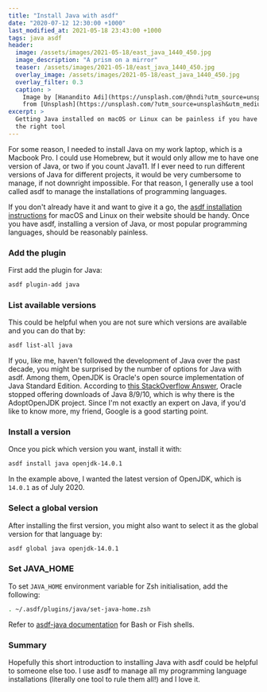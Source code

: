 ```yaml
---
title: "Install Java with asdf"
date: "2020-07-12 12:30:00 +1000"
last_modified_at: 2021-05-18 23:43:00 +1000
tags: java asdf
header:
  image: /assets/images/2021-05-18/east_java_1440_450.jpg
  image_description: "A prism on a mirror"
  teaser: /assets/images/2021-05-18/east_java_1440_450.jpg
  overlay_image: /assets/images/2021-05-18/east_java_1440_450.jpg
  overlay_filter: 0.3
  caption: >
    Image by [Hanandito Adi](https://unsplash.com/@hndi?utm_source=unsplash&utm_medium=referral&utm_content=creditCopyText)
    from [Unsplash](https://unsplash.com/?utm_source=unsplash&utm_medium=referral&utm_content=creditCopyText)
excerpt: >
  Getting Java installed on macOS or Linux can be painless if you have chosen
  the right tool
---
```


For some reason, I needed to install Java on my work laptop, which is a Macbook
Pro. I could use Homebrew, but it would only allow me to have one version of
Java, or two if you count Java11. If I ever need to run different versions of
Java for different projects, it would be very cumbersome to manage, if not
downright impossible. For that reason, I generally use a tool called asdf to
manage the installations of programming languages.

If you don't already have it and want to give it a go, the [asdf installation
instructions][] for macOS and Linux on their website should be handy. Once you
have asdf, installing a version of Java, or most popular programming languages,
should be reasonably painless.

### Add the plugin

First add the plugin for Java:

```bash
asdf plugin-add java
```

### List available versions

This could be helpful when you are not sure which versions are available and you
can do that by:

```bash
asdf list-all java
```

If you, like me, haven't followed the development of Java over the past decade,
you might be surprised by the number of options for Java with asdf. Among them,
OpenJDK is Oracle's open source implementation of Java Standard Edition.
According to [this StackOverflow Answer][], Oracle stopped offering downloads of
Java 8/9/10, which is why there is the AdoptOpenJDK project. Since I'm not
exactly an expert on Java, if you'd like to know more, my friend, Google is a
good starting point.

### Install a version

Once you pick which version you want, install it with:

```bash
asdf install java openjdk-14.0.1
```

In the example above, I wanted the latest version of OpenJDK, which is `14.0.1`
as of July 2020.

### Select a global version

After installing the first version, you might also want to select it as the
global version for that language by:

```bash
asdf global java openjdk-14.0.1
```

### Set JAVA_HOME

To set `JAVA_HOME` environment variable for Zsh initialisation, add the
following:

```bash
. ~/.asdf/plugins/java/set-java-home.zsh
```

Refer to [asdf-java documentation][] for Bash or Fish shells.

### Summary

Hopefully this short introduction to installing Java with asdf could be helpful
to someone else too. I use asdf to manage all my programming language
installations (literally one tool to rule them all!) and I love it.

[asdf installation instructions]: https://asdf-vm.com/#/core-manage-asdf-vm
[asdf-java documentation]: https://github.com/halcyon/asdf-java#java_home
[this StackOverflow Answer]: https://stackoverflow.com/a/32811065/1228752

